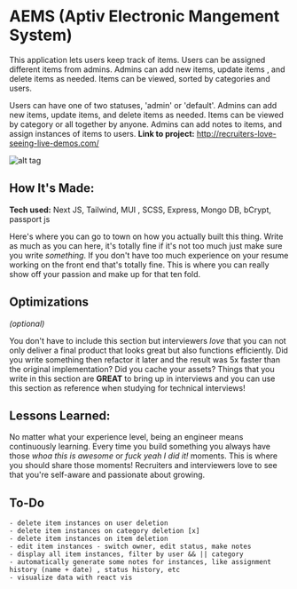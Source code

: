 # AEMS (Aptiv Electronic Mangement System)

This application lets users keep track of items. Users can be assigned different items from admins. Admins can add new items, update items , and delete items as needed. Items can be viewed, sorted by categories and users.

Users can have one of two statuses, 'admin' or 'default'. Admins can add new items, update items, and delete items as needed. Items can be viewed by category or all together by anyone. Admins can add notes to items, and assign instances of items to users.
**Link to project:** http://recruiters-love-seeing-live-demos.com/

![alt tag](http://placecorgi.com/1200/650)

## How It's Made:

**Tech used:** Next JS, Tailwind, MUI , SCSS, Express, Mongo DB, bCrypt, passport js

Here's where you can go to town on how you actually built this thing. Write as much as you can here, it's totally fine if it's not too much just make sure you write _something_. If you don't have too much experience on your resume working on the front end that's totally fine. This is where you can really show off your passion and make up for that ten fold.

## Optimizations

_(optional)_

You don't have to include this section but interviewers _love_ that you can not only deliver a final product that looks great but also functions efficiently. Did you write something then refactor it later and the result was 5x faster than the original implementation? Did you cache your assets? Things that you write in this section are **GREAT** to bring up in interviews and you can use this section as reference when studying for technical interviews!

## Lessons Learned:

No matter what your experience level, being an engineer means continuously learning. Every time you build something you always have those _whoa this is awesome_ or _fuck yeah I did it!_ moments. This is where you should share those moments! Recruiters and interviewers love to see that you're self-aware and passionate about growing.

## To-Do

    - delete item instances on user deletion
    - delete item instances on category deletion [x]
    - delete item instances on item deletion
    - edit item instances - switch owner, edit status, make notes
    - display all item instances, filter by user && || category
    - automatically generate some notes for instances, like assignment history (name + date) , status history, etc
    - visualize data with react vis
